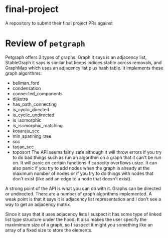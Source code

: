 # final-project
A repository to submit their final project PRs against

# Review of `petgraph`
Petgraph offers 3 types of graphs. Graph it says is an adjacency list, StableGraph
it says is similar but keeps indices stable across removals, and GraphMap which uses
an adjacency list plus hash table.
It implements these graph algorithms:
 * bellman_ford
 * condensation
 * connected_components
 * dijkstra
 * has_path_connecting
 * is_cyclic_directed
 * is_cyclic_undirected
 * is_isomorphic
 * is_isomorphic_matching
 * kosaraju_scc
 * min_spanning_tree
 * scc
 * tarjan_scc
 * toposort
The API seems fairly safe although it will throw errors if you try to do bad things
such as run an algorithm on a graph that it can't be run on. It will panic on certain
functions if capacity overflows usize. It can also panic if you try to add nodes when
the graph is already at the maximum number of nodes or if you try to do things with
nodes that don't exist (like add an edge to a node that doesn't exist).

A strong point of the API is what you can do with it. Graphs can be directed or
undirected. There are a number of graph algorithms implemented. A weak point is
that it says it is adjacency list representation and I don't see a way to get an
adjacency matrix.

Since it says that it uses adjacency lists I suspect it has some type of linked
list type structure under the hood. It also makes the user specify the maximimum
size of a graph, so I suspect it might you something like an array of a fixed size
to store the elements.